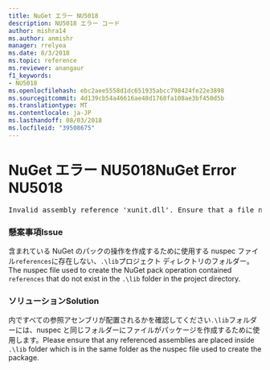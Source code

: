 ```yaml
---
title: NuGet エラー NU5018
description: NU5018 エラー コード
author: mishra14
ms.author: anmishr
manager: rrelyea
ms.date: 8/3/2018
ms.topic: reference
ms.reviewer: anangaur
f1_keywords:
- NU5018
ms.openlocfilehash: ebc2aee5558d1dc651935abcc798424fe22e3898
ms.sourcegitcommit: 4d139cb54a46616ae48d1768fa108ae3bf450d5b
ms.translationtype: MT
ms.contentlocale: ja-JP
ms.lasthandoff: 08/03/2018
ms.locfileid: "39508675"
---
```

# <a name="nuget-error-nu5018"></a><span data-ttu-id="0f074-103">NuGet エラー NU5018</span><span class="sxs-lookup"><span data-stu-id="0f074-103">NuGet Error NU5018</span></span>
<pre>Invalid assembly reference 'xunit.dll'. Ensure that a file named 'xunit.dll' exists in the lib directory.</pre>

### <a name="issue"></a><span data-ttu-id="0f074-104">懸案事項</span><span class="sxs-lookup"><span data-stu-id="0f074-104">Issue</span></span>

<span data-ttu-id="0f074-105">含まれている NuGet のパックの操作を作成するために使用する nuspec ファイル`references`に存在しない、`.\lib`プロジェクト ディレクトリのフォルダー。</span><span class="sxs-lookup"><span data-stu-id="0f074-105">The nuspec file used to create the NuGet pack operation contained `references` that do not exist in the `.\lib` folder in the project directory.</span></span>


### <a name="solution"></a><span data-ttu-id="0f074-106">ソリューション</span><span class="sxs-lookup"><span data-stu-id="0f074-106">Solution</span></span>

<span data-ttu-id="0f074-107">内ですべての参照アセンブリが配置されるかを確認してください`.\lib`フォルダーには、nuspec と同じフォルダーにファイルがパッケージを作成するために使用します。</span><span class="sxs-lookup"><span data-stu-id="0f074-107">Please ensure that any referenced assemblies are placed inside `.\lib` folder which is in the same folder as the nuspec file used to create the package.</span></span>


